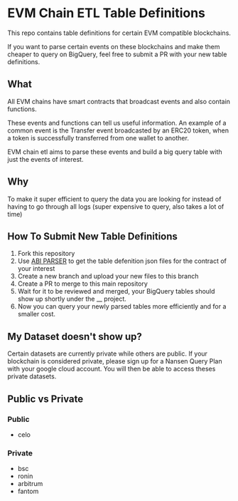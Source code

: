 # EVM Chain ETL Table Definitions

This repo contains table definitions for certain EVM compatible blockchains.

If you want to parse certain events on these blockchains and make them cheaper to query on BigQuery, feel free to submit a PR with your new table definitions. 
## What

All EVM chains have smart contracts that broadcast events and also contain functions.

These events and functions can tell us useful information. An example of a common event is the Transfer event broadcasted by an ERC20 token, when a token is successfully transferred from one wallet to another.

EVM chain etl aims to parse these events and build a big query table with just the events of interest.

## Why

To make it super efficient to query the data you are looking for instead of having to go through all logs (super expensive to query, also takes a lot of time)

## How To Submit New Table Definitions 

1. Fork this repository 
2. Use [ABI PARSER](https://nansen-contract-parser-prod.web.app/) to get the table defenition json files for the contract of your interest 
3. Create a new branch and upload your new files to this branch
4. Create a PR to merge to this main repository
5. Wait for it to be reviewed and merged, your BigQuery tables should show up shortly under the __ project. 
6. Now you can query your newly parsed tables more efficiently and for a smaller cost. 


## My Dataset doesn't show up? 

Certain datasets are currently private while others are public. 
If your blockchain is considered private, please sign up for a Nansen Query Plan with your google cloud account. 
You will then be able to access theses private datasets. 

## Public vs Private 

### Public

- celo 

### Private

- bsc
- ronin 
- arbitrum
- fantom 
